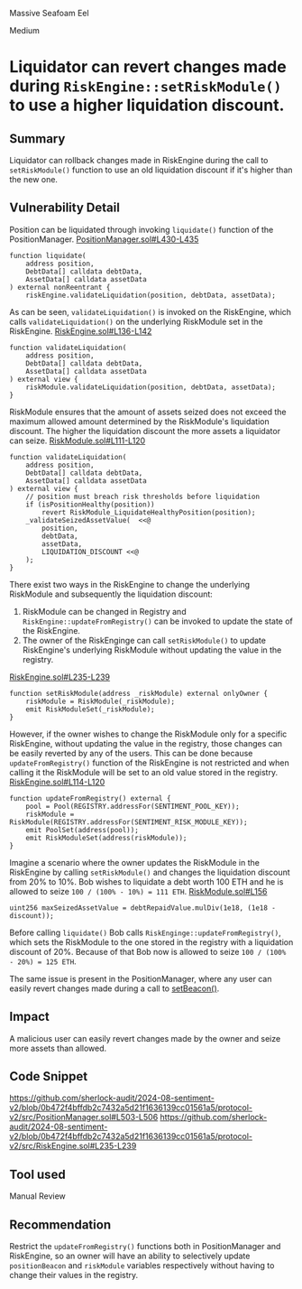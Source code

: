 Massive Seafoam Eel

Medium

# Liquidator can revert changes made during `RiskEngine::setRiskModule()` to use a higher liquidation discount.

## Summary
Liquidator can rollback changes made in RiskEngine during the call to `setRiskModule()` function to use an old liquidation discount if it's higher than the new one.
## Vulnerability Detail
Position can be liquidated through invoking `liquidate()` function of the PositionManager.
[PositionManager.sol#L430-L435](https://github.com/sherlock-audit/2024-08-sentiment-v2/blob/0b472f4bffdb2c7432a5d21f1636139cc01561a5/protocol-v2/src/PositionManager.sol#L430-L435)
```solidity
function liquidate(
    address position,
    DebtData[] calldata debtData,
    AssetData[] calldata assetData
) external nonReentrant {
    riskEngine.validateLiquidation(position, debtData, assetData);
```
As can be seen, `validateLiquidation()` is invoked on the RiskEngine, which calls `validateLiquidation()` on the underlying RiskModule set in the RiskEngine.
[RiskEngine.sol#L136-L142](https://github.com/sherlock-audit/2024-08-sentiment-v2/blob/0b472f4bffdb2c7432a5d21f1636139cc01561a5/protocol-v2/src/RiskEngine.sol#L136-L142)
```solidity
function validateLiquidation(
    address position,
    DebtData[] calldata debtData,
    AssetData[] calldata assetData
) external view {
    riskModule.validateLiquidation(position, debtData, assetData);
}
```
RiskModule ensures that the amount of assets seized does not exceed the maximum allowed amount determined by the RiskModule's liquidation discount. The higher the liquidation discount the more assets a liquidator can seize.
[RiskModule.sol#L111-L120](https://github.com/sherlock-audit/2024-08-sentiment-v2/blob/0b472f4bffdb2c7432a5d21f1636139cc01561a5/protocol-v2/src/RiskModule.sol#L111-L120)
```solidity
function validateLiquidation(
    address position,
    DebtData[] calldata debtData,
    AssetData[] calldata assetData
) external view {
    // position must breach risk thresholds before liquidation
    if (isPositionHealthy(position))
        revert RiskModule_LiquidateHealthyPosition(position);
    _validateSeizedAssetValue(  <<@
        position,
        debtData,
        assetData,
        LIQUIDATION_DISCOUNT <<@
    );
}
```

There exist two ways in the RiskEngine to change the underlying RiskModule and subsequently the liquidation discount:
1. RiskModule can be changed in Registry and `RiskEngine::updateFromRegistry()` can be invoked to update the state of the RiskEngine.
2. The owner of the RiskEnginge can call `setRiskModule()` to update RiskEngine's underlying RiskModule without updating the value in the registry.

[RiskEngine.sol#L235-L239](https://github.com/sherlock-audit/2024-08-sentiment-v2/blob/0b472f4bffdb2c7432a5d21f1636139cc01561a5/protocol-v2/src/RiskEngine.sol#L235-L239)
```solidity
function setRiskModule(address _riskModule) external onlyOwner {
    riskModule = RiskModule(_riskModule);
    emit RiskModuleSet(_riskModule);
}
```

However, if the owner wishes to change the RiskModule only for a specific RiskEngine, without updating the value in the registry, those changes can be easily reverted by any of the users. This can be done because `updateFromRegistry()` function of the RiskEngine is not restricted and when calling it the RiskModule will be set to an old value stored in the registry.
[RiskEngine.sol#L114-L120](https://github.com/sherlock-audit/2024-08-sentiment-v2/blob/0b472f4bffdb2c7432a5d21f1636139cc01561a5/protocol-v2/src/RiskEngine.sol#L114-L120)
```solidity
function updateFromRegistry() external {
    pool = Pool(REGISTRY.addressFor(SENTIMENT_POOL_KEY));
    riskModule = RiskModule(REGISTRY.addressFor(SENTIMENT_RISK_MODULE_KEY));
    emit PoolSet(address(pool));
    emit RiskModuleSet(address(riskModule));
}
```

Imagine a scenario where the owner updates the RiskModule in the RiskEngine by calling `setRiskModule()` and changes the liquidation discount from 20% to 10%.
Bob wishes to liquidate a debt worth 100 ETH and he is allowed to seize `100 / (100% - 10%) = 111 ETH`.
[RiskModule.sol#L156](https://github.com/sherlock-audit/2024-08-sentiment-v2/blob/0b472f4bffdb2c7432a5d21f1636139cc01561a5/protocol-v2/src/RiskModule.sol#L156)
```solidity
uint256 maxSeizedAssetValue = debtRepaidValue.mulDiv(1e18, (1e18 - discount));
```
Before calling `liquidate()` Bob calls `RiskEnginge::updateFromRegistry()`, which sets the RiskModule to the one stored in the registry with a liquidation discount of 20%. Because of that Bob now is allowed to seize `100 / (100% - 20%) = 125 ETH`.

The same issue is present in the PositionManager, where any user can easily revert changes made during a call to [setBeacon()](https://github.com/sherlock-audit/2024-08-sentiment-v2/blob/0b472f4bffdb2c7432a5d21f1636139cc01561a5/protocol-v2/src/PositionManager.sol#L503-L506).
## Impact
A malicious user can easily revert changes made by the owner and seize more assets than allowed.
## Code Snippet
https://github.com/sherlock-audit/2024-08-sentiment-v2/blob/0b472f4bffdb2c7432a5d21f1636139cc01561a5/protocol-v2/src/PositionManager.sol#L503-L506
https://github.com/sherlock-audit/2024-08-sentiment-v2/blob/0b472f4bffdb2c7432a5d21f1636139cc01561a5/protocol-v2/src/RiskEngine.sol#L235-L239
## Tool used

Manual Review

## Recommendation
Restrict the `updateFromRegistry()` functions both in PositionManager and RiskEngine, so an owner will have an ability to selectively update `positionBeacon` and `riskModule` variables respectively without having to change their values in the registry.
